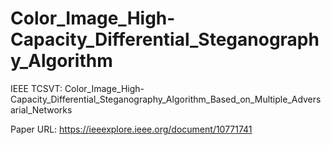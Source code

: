 # Color_Image_High-Capacity_Differential_Steganography_Algorithm
IEEE TCSVT: Color_Image_High-Capacity_Differential_Steganography_Algorithm_Based_on_Multiple_Adversarial_Networks

Paper URL: https://ieeexplore.ieee.org/document/10771741
